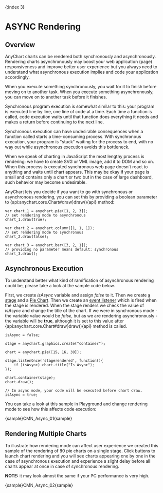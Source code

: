 {:index 3}

# ASYNC Rendering

## Overview

AnyChart charts can be rendered both synchronously and asynchronously. Rendering charts asynchronously may boost your web application (page) responsiveness and improve better user experience but you always need to understand what asynchronous execution implies and code your application accordingly.

When you execute something synchronously, you wait for it to finish before moving on to another task. When you execute something asynchronously, you can move on to another task before it finishes.

Synchronous program execution is somewhat similar to this: your program is executed line by line, one line of code at a time. Each time a function is called, code execution waits until that function does everything it needs and makes a return before continuing to the next line.
 
Synchronous execution can have undesirable consequences when a function called starts a time-consuming process.  With synchronous execution, your program is "stuck" waiting for the process to end, with no way out while asynchronous execution avoids this bottleneck. 

When we speak of charting in JavaScript the most lengthy process is rendering: we have to create SVG or VML image, add it to DOM and so on. When this process is executed synchronous web page doesn't react to anything and waits until chart appears. This may be okay if your page is small and contains only a chart or two but in the case of large dashboard, such behavior may become undesirable.

AnyChart lets you decide if you want to go with synchronous or asynchronous rendering, you can set this by providing a boolean parameter to {api:anychart.core.Chart#draw}draw(){api} method:

```
var chart_1 = anychart.pie([1, 2, 3]);
// set rendering mode to asynchronous
chart_1.draw(true);

var chart_2 = anychart.column([1, 1, 1]);
// set rendering mode to synchronous
chart_2.draw(false);  

var chart_3 = anychart.bar([3, 2, 1]);
// providing no parameter means default: synchronous
chart_3.draw();  
```

## Asynchronous Execution

To understand better what kind of ramification of asynchronous rendering could be, please take a look at the sample code below. 

First, we create *isAsync* variable and assign *false* to it. Then we create [a stage](../Dashboards/Stage-Based_Layout) and a [Pie Chart](../Basic_Charts/Pie_Chart). Then we create an [event listener](Event_Listeners) which is fired when the stage is rendered. When the stage renders we check the value of *isAsync* and change the title of the chart. If we were in synchronous mode - the variable value would be *false*, but as we are rendering asynchronously - the variable will be **true**, although it is set to this value after {api:anychart.core.Chart#draw}draw(){api} method is called.

```
isAsync = false;

stage = anychart.graphics.create("container");

chart = anychart.pie([15, 16, 30]);

stage.listenOnce('stagerendered', function(){
    if (isAsync) chart.title("Is Async");
});

chart.container(stage);
chart.draw();

// In async mode, your code will be executed before chart draw.
isAsync = true;
```

You can take a look at this sample in Playground and change rendering mode to see how this affects code execution:

{sample}CMN\_Async\_01{sample}

## Rendering Multiple Charts

To illustrate how rendering mode can affect user experience we created this sample of the rendering of 80 pie charts on a single stage. Click buttons to launch chart rendering and you will see charts appearing one by one in the case of asynchronous execution and experience a slight delay before all charts appear at once in case of synchronous rendering.

**NOTE:** it may look almost the same if your PC performance is very high.

{sample}CMN\_Async\_02{sample}